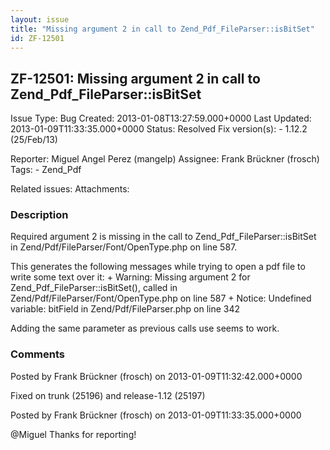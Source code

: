 ```yaml
---
layout: issue
title: "Missing argument 2 in call to Zend_Pdf_FileParser::isBitSet"
id: ZF-12501
---
```


ZF-12501: Missing argument 2 in call to Zend\_Pdf\_FileParser::isBitSet
-----------------------------------------------------------------------

 Issue Type: Bug Created: 2013-01-08T13:27:59.000+0000 Last Updated: 2013-01-09T11:33:35.000+0000 Status: Resolved Fix version(s): - 1.12.2 (25/Feb/13)
 
 Reporter:  Miguel Angel Perez (mangelp)  Assignee:  Frank Brückner (frosch)  Tags: - Zend\_Pdf
 
 Related issues: 
 Attachments: 
### Description

Required argument 2 is missing in the call to Zend\_Pdf\_FileParser::isBitSet in Zend/Pdf/FileParser/Font/OpenType.php on line 587.

This generates the following messages while trying to open a pdf file to write some text over it: + Warning: Missing argument 2 for Zend\_Pdf\_FileParser::isBitSet(), called in Zend/Pdf/FileParser/Font/OpenType.php on line 587 + Notice: Undefined variable: bitField in Zend/Pdf/FileParser.php on line 342

Adding the same parameter as previous calls use seems to work.

 

 

### Comments

Posted by Frank Brückner (frosch) on 2013-01-09T11:32:42.000+0000

Fixed on trunk (25196) and release-1.12 (25197)

 

 

Posted by Frank Brückner (frosch) on 2013-01-09T11:33:35.000+0000

@Miguel Thanks for reporting!

 

 